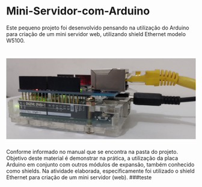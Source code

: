 # Mini-Servidor-com-Arduino
Este pequeno projeto foi desenvolvido pensando na utilização do Arduino para criação de um mini servidor web, utilizando shield Ethernet modelo W5100. 
# ![placa Arduino com módulo Ethernet](https://github.com/Crystoppher/Mini-Servidor-com-Arduino/blob/master/conjunto%20C.jpg)
Conforme informado no manual que se encontra na pasta do projeto. Objetivo deste material é demonstrar na prática, 
a utilização da placa Arduino em conjunto com outros módulos de expansão, também conhecido como shields.
Na atividade elaborada, especificamente foi utilizado o shield Ethernet para criação de um mini servidor (web).
###teste
